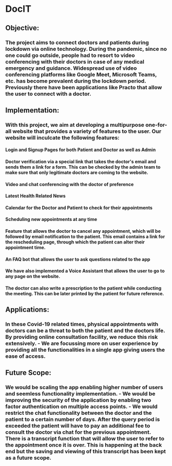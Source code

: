 # DocIT

## Objective:
### The project aims to connect doctors and patients during lockdown via online technology. During the pandemic, since no one could go outside, people had to resort to video conferencing with their doctors in case of any medical emergency and guidance. Widespread use of video conferencing platforms like Google Meet, Microsoft Teams, etc. has become prevalent during the lockdown period. Previously there have been applications like Practo that allow the user to connect with a doctor.

## Implementation: 
### With this project, we aim at developing a multipurpose one-for-all website that provides a variety of features to the user. Our website will inculcate the following features:

#### Login and Signup Pages for both Patient and Doctor as well as Admin

#### Doctor verification via a special link that takes the doctor's email and sends them a link for a form. This can be checked by the admin team to make sure that only legitimate doctors are coming to the website.

#### Video and chat conferencing with the doctor of preference

#### Latest Health Related News

#### Calendar for the Doctor and Patient to check for their appointments

#### Scheduling new appointments at any time

#### Feature that allows the doctor to cancel any appointment, which will be followed by email notification to the patient. This email contains a link for the rescheduling page, through which the patient can alter their appointment time.

#### An FAQ bot that allows the user to ask questions related to the app

#### We have also implemented a Voice Assistant that allows the user to go to any page on the website.

#### The doctor can also write a prescription to the patient while conducting the meeting. This can be later printed by the patient for future reference.

## Applications: 
### In these Covid-19 related times, physical appointments with doctors can be a threat to both the patient and the doctors life. By providing online consultation facility, we reduce this risk extensively. - We are focussing more on user experience by providing all the functionalities in a single app giving users the ease of access.

## Future Scope: 
### We would be scaling the app enabling higher number of users and seemless functionality implementation. - We would be improving the security of the application by enabling two factor authentication on multiple access points. - We would restrict the chat functionality between the doctor and the patient to a certain number of days. After the query period is exceeded the patient will have to pay an additional fee to consult the doctor via chat for the previous appointment. There is a transcript function that will allow the user to refer to the appointment once it is over. This is happening at the back end but the saving and viewing of this transcript has been kept as a future scope.
